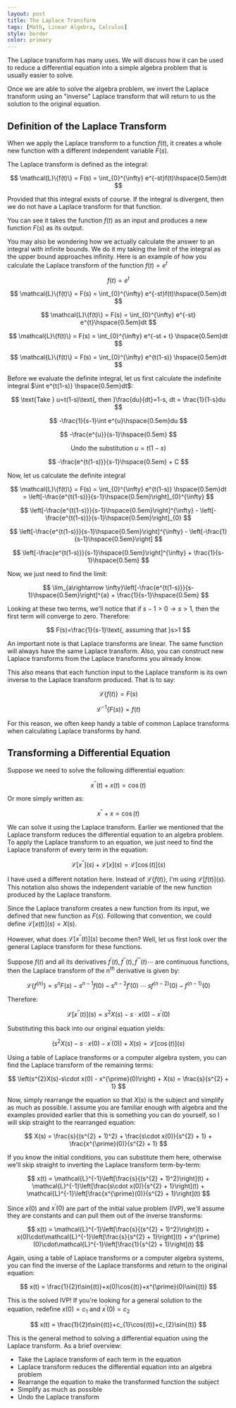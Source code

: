 ```yaml
---
layout: post
title: The Laplace Transform
tags: [Math, Linear Algebra, Calculus]
style: border
color: primary
---
```


The Laplace transform has many uses. We will discuss how it can be used to reduce a differential equation into a simple algebra problem that is usually easier to solve.

Once we are able to solve the algebra problem, we invert the Laplace transform using an "inverse" Laplace transform that will return to us the solution to the original equation.

## Definition of the Laplace Transform

When we apply the Laplace transform to a function $f(t)$, it creates a whole new function with a different independent variable $F(s)$.

The Laplace transform is defined as the integral:

$$
\mathcal{L}\{f(t)\} = F(s) = \int_{0}^{\infty} e^{-st}f(t)\hspace{0.5em}dt
$$

Provided that this integral exists of course. If the integral is divergent, then we do not have a Laplace transform for that function.

You can see it takes the function $f(t)$ as an input and produces a new function $F(s)$ as its output.

You may also be wondering how we actually calculate the answer to an integral with infinite bounds. We do it my taking the limit of the integral as the upper bound approaches infinity. Here is an example of how you calculate the Laplace transform of the function $f(t) = e^{t}$

$$
f(t)=e^{t}
$$

$$
\mathcal{L}\{f(t)\} = F(s) = \int_{0}^{\infty} e^{-st}f(t)\hspace{0.5em}dt
$$

$$
\mathcal{L}\{f(t)\} = F(s) = \int_{0}^{\infty} e^{-st} e^{t}\hspace{0.5em}dt
$$

$$
\mathcal{L}\{f(t)\} = F(s) = \int_{0}^{\infty} e^{-st + t} \hspace{0.5em}dt
$$

$$
\mathcal{L}\{f(t)\} = F(s) = \int_{0}^{\infty} e^{t(1-s)} \hspace{0.5em}dt
$$

Before we evaluate the definite integral, let us first calculate the indefinite integral $\int e^{t(1-s)} \hspace{0.5em}dt$:

$$
\text{Take } u=t(1-s)\text{, then }\frac{du}{dt}=1-s, dt = \frac{1}{1-s}du
$$

$$
-\frac{1}{s-1}\int e^{u}\hspace{0.5em}du
$$

$$
-\frac{e^{u}}{s-1}\hspace{0.5em}
$$

$$
\text{Undo the substitution }u=t(1-s)
$$

$$
-\frac{e^{t(1-s)}}{s-1}\hspace{0.5em} + C
$$

Now, let us calculate the definite integral

$$
\mathcal{L}\{f(t)\} = F(s) = \int_{0}^{\infty} e^{t(1-s)} \hspace{0.5em}dt = \left[-\frac{e^{t(1-s)}}{s-1}\hspace{0.5em}\right]_{0}^{\infty}
$$

$$
\left[-\frac{e^{t(1-s)}}{s-1}\hspace{0.5em}\right]^{\infty} - \left[-\frac{e^{t(1-s)}}{s-1}\hspace{0.5em}\right]_{0}
$$

$$
\left[-\frac{e^{t(1-s)}}{s-1}\hspace{0.5em}\right]^{\infty} - \left[-\frac{1}{s-1}\hspace{0.5em}\right]
$$

$$
\left[-\frac{e^{t(1-s)}}{s-1}\hspace{0.5em}\right]^{\infty} + \frac{1}{s-1}\hspace{0.5em}
$$

Now, we just need to find the limit:

$$
\lim_{a\rightarrow \infty}\left[-\frac{e^{t(1-s)}}{s-1}\hspace{0.5em}\right]^{a} + \frac{1}{s-1}\hspace{0.5em}
$$

Looking at these two terms, we'll notice that if $s-1>0\rightarrow s>1$, then the first term will converge to zero. Therefore:

$$
F(s)=\frac{1}{s-1}\text{, assuming that }s>1
$$

An important note is that Laplace transforms are linear. The same function will always have the same Laplace transform. Also, you can construct new Laplace transforms from the Laplace transforms you already know.

This also means that each function input to the Laplace transform is its own inverse to the Laplace transform produced. That is to say:

$$
\mathcal{L}\{f(t)\} = F(s)
$$

$$
\mathcal{L}^{-1}\{F(s)\} = f(t)
$$

For this reason, we often keep handy a table of common Laplace transforms when calculating Laplace transforms by hand.

## Transforming a Differential Equation

Suppose we need to solve the following differential equation:

$$
x^{\prime\prime}(t) + x(t) = \cos(t)
$$

Or more simply written as:

$$
x^{\prime\prime} + x = \cos(t)
$$

We can solve it using the Laplace transform. Earlier we mentioned that the Laplace transform reduces the differential equation to an algebra problem. To apply the Laplace transform to an equation, we just need to find the Laplace transform of every term in the equation:

$$
\mathcal{L}\left[x^{\prime\prime}\right](s) + \mathcal{L}\left[x\right](s) = \mathcal{L}\left[\cos(t)\right](s)
$$

I have used a different notation here. Instead of $\mathcal{L}\{f(t)\}$, I'm using $\mathcal{L} [f(t)] (s)$. This notation also shows the independent variable of the new function produced by the Laplace transform.

Since the Laplace transform creates a new function from its input, we defined that new function as $F(s)$. Following that convention, we could define $\mathcal{L} \left[ x(t) \right] (s) = X(s)$.

However, what does $\mathcal{L} \left[ x^{\prime\prime}(t) \right] (s)$ become then? Well, let us first look over the general Laplace transform for these functions.

Suppose $f(t)$ and all its derivatives $f^{\prime}(t),f^{\prime\prime}(t),f^{\prime\prime\prime}(t)\cdots$ are continuous functions, then the Laplace transform of the $\text{n}^{\text{th}}$ derivative is given by:

$$
\mathcal{L} \left\{ f^{(n)} \right\} = {s^n}F(s) - {s^{n - 1}}f \left( 0 \right) - {s^{n - 2}}f' \left( 0 \right) \; \cdots \; s{f^{ (n - 2) }} \left( 0 \right) - {f^{ \left( {n - 1} \right) }} \left( 0 \right)
$$

Therefore:

$$
\mathcal{L}\left[x^{\prime\prime}(t)\right](s)=s^{2}X(s)-s\cdot x(0) - x^{\prime}(0)
$$

Substituting this back into our original equation yields:

$$
\left(s^{2}X(s)-s\cdot x(0) - x^{\prime}(0)\right) + X(s) = \mathcal{L}\left[\cos(t)\right](s)
$$

Using a table of Laplace transforms or a computer algebra system, you can find the Laplace transform of the remaining terms:

$$
\left(s^{2}X(s)-s\cdot x(0) - x^{\prime}(0)\right) + X(s) = \frac{s}{s^{2} + 1}
$$

Now, simply rearrange the equation so that $X(s)$ is the subject and simplify as much as possible. I assume you are familiar enough with algebra and the examples provided earlier that this is something you can do yourself, so I will skip straight to the rearranged equation:

$$
X(s) = \frac{s}{(s^{2} + 1)^2} + \frac{s\cdot x(0)}{s^{2} + 1} + \frac{x^{\prime}(0)}{s^{2} + 1}
$$

If you know the initial conditions, you can substitute them here, otherwise we'll skip straight to inverting the Laplace transform term-by-term:

$$
x(t) = \mathcal{L}^{-1}\left[\frac{s}{(s^{2} + 1)^2}\right](t) + \mathcal{L}^{-1}\left[\frac{s\cdot x(0)}{s^{2} + 1}\right](t) + \mathcal{L}^{-1}\left[\frac{x^{\prime}(0)}{s^{2} + 1}\right](t)
$$

Since $x(0)$ and $x^{\prime}(0)$ are part of the initial value problem (IVP), we'll assume they are constants and can pull them out of the inverse transforms:

$$
x(t) = \mathcal{L}^{-1}\left[\frac{s}{(s^{2} + 1)^2}\right](t) + x(0)\cdot\mathcal{L}^{-1}\left[\frac{s}{s^{2} + 1}\right](t) + x^{\prime}(0)\cdot\mathcal{L}^{-1}\left[\frac{1}{s^{2} + 1}\right](t)
$$

Again, using a table of Laplace transforms or a computer algebra systems, you can find the inverse of the Laplace transforms and return to the original equation:

$$
x(t) = \frac{1}{2}t\sin{(t)}+x(0)\cos{(t)}+x^{\prime}(0)\sin{(t)}
$$

This is the solved IVP! If you're looking for a general solution to the equation, redefine $x(0)=c_1$ and $x^{\prime}(0)=c_2$

$$
x(t) = \frac{1}{2}t\sin{(t)}+c_{1}\cos{(t)}+c_{2}\sin{(t)}
$$

This is the general method to solving a differential equation using the Laplace transform. As a brief overview:

-   Take the Laplace transform of each term in the equation
-   Laplace transform reduces the differential equation into an algebra problem
-   Rearrange the equation to make the transformed function the subject
-   Simplify as much as possible
-   Undo the Laplace transform
